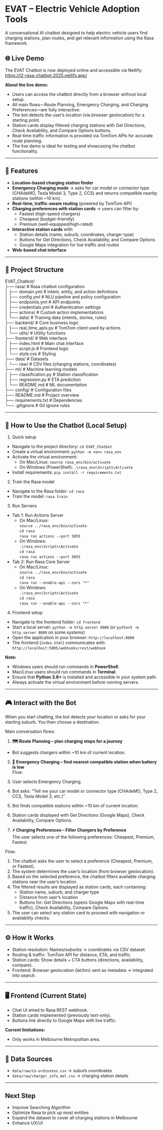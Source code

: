# EVAT – Electric Vehicle Adoption Tools

A conversational AI chatbot designed to help electric vehicle users find charging stations, plan routes, and get relevant information using the Rasa framework.

## 🌐 Live Demo
The EVAT Chatbot is now deployed online and accessible via Netlify: https://t2-rasa-chatbpt-2025.netlify.app/

**About the live demo:**
- Users can access the chatbot directly from a browser without local setup.
- All main flows—Route Planning, Emergency Charging, and Charging Preferences—are fully interactive.
- The bot detects the user’s location (via browser geolocation) for a starting point.
- Station cards display filtered charging stations with Get Directions, Check Availability, and Compare Options buttons.
- Real-time traffic information is provided via TomTom APIs for accurate route planning.
- The live demo is ideal for testing and showcasing the chatbot functionality.

---

## 🚀 Features
- **Location-based charging station finder**
- **Emergency Charging mode** → asks for car model or connector type (CHAdeMO, Tesla Model 3, Type 2, CCS) and returns compatible nearby stations (within ~10 km).
- **Real-time, traffic-aware routing** (powered by TomTom API)
- **Charging preferences with station cards** → users can filter by:
  - Fastest (high-speed chargers)
  - Cheapest (budget-friendly)
  - Premium (well-equipped/high-rated)
- **Interactive station cards** with:
  - Station details (name, suburb, coordinates, charger type)
  - Buttons for Get Directions, Check Availability, and Compare Options
  - Google Maps integration for live traffic and routes
- **Web-based chat interface**

---

## 📁 Project Structure
EVAT_Chatbot/  
├── rasa/                 # Rasa chatbot configuration  
│   ├── domain.yml        # Intent, entity, and action definitions  
│   ├── config.yml        # NLU pipeline and policy configuration  
│   ├── endpoints.yml     # API endpoints  
│   ├── credentials.yml   # Authentication settings  
│   ├── actions/          # Custom action implementations  
│   └── data/             # Training data (intents, stories, rules)  
├── backend/              # Core business logic  
│   ├── real_time_apis.py # TomTom client used by actions  
│   └── utils/            # Utility functions  
├── frontend/             # Web interface  
│   ├── index.html        # Main chat interface  
│   ├── script.js         # Frontend logic  
│   └── style.css         # Styling  
├── data/                 # Datasets  
│   └── raw/              # CSV files (charging stations, coordinates)  
├── ml/                   # Machine learning models  
│   ├── classification.py # Station classification  
│   ├── regression.py     # ETA prediction  
│   └── README.md         # ML documentation  
├── config/               # Configuration files  
├── README.md             # Project overview  
├── requirements.txt      # Dependencies  
└── .gitignore            # Git ignore rules

---

## 🧩 How to Use the Chatbot (Local Setup)

1. Quick setup  
- Navigate to the project directory: `cd EVAT_Chatbot`  
- Create a virtual environment: `python -m venv rasa_env`  
- Activate the virtual environment:  
  - On Mac/Linux: `source rasa_env/bin/activate`  
  - On Windows (PowerShell): `.\rasa_env\Scripts\Activate`  
- Install requirements: `pip install -r requirements.txt`

2. Train the Rasa model  
- Navigate to the Rasa folder: `cd rasa`  
- Train the model: `rasa train`

3. Run Servers  
- Tab 1: Run Actions Server  
  - On Mac/Linux:  
    `source ../rasa_env/bin/activate`  
    `cd rasa`  
    `rasa run actions --port 5055`  
  - On Windows:  
    `.\rasa_env\Scripts\Activate`  
    `cd rasa`  
    `rasa run actions --port 5055`  
- Tab 2: Run Rasa Core Server  
  - On Mac/Linux:  
    `source ../rasa_env/bin/activate`  
    `cd rasa`  
    `rasa run --enable-api --cors "*"`  
  - On Windows:  
    `.\rasa_env\Scripts\Activate`  
    `cd rasa`  
    `rasa run --enable-api --cors "*"`

4. Frontend setup  
- Navigate to the frontend folder: `cd frontend`  
- Start a local server: `python -m http.server 8080` (or `python3 -m http.server 8080` on some systems)  
- Open the application in your browser: `http://localhost:8080`  
- The frontend (`index.html`) communicates with: `http://localhost:5005/webhooks/rest/webhook`

**Note:**
- Windows users should run commands in **PowerShell**.  
- Mac/Linux users should run commands in **Terminal**.  
- Ensure that **Python 3.8+** is installed and accessible in your system path.  
- Always activate the virtual environment before running servers.

---

## 🎮 Interact with the Bot
When you start chatting, the bot detects your location or asks for your starting suburb. You then choose a destination.

Main conversation flows:

1. **🗺️ Route Planning – plan charging stops for a journey**  
- Bot suggests chargers within ~10 km of current location.

2. **🚨 Emergency Charging – find nearest compatible station when battery is low**  
Flow:  
1. User selects Emergency Charging.  
2. Bot asks: “Tell me your car model or connector type (CHAdeMO, Type 2, CCS, Tesla Model 3, etc.)”  
3. Bot finds compatible stations within ~10 km of current location.  
4. Station cards displayed with Get Directions (Google Maps), Check Availability, Compare Options.

3. **⚡ Charging Preferences – Filter Chargers by Preference**  
The user selects one of the following preferences: Cheapest, Premium, Fastest

Flow:  
1. The chatbot asks the user to select a preference (Cheapest, Premium, or Fastest).  
2. The system determines the user’s location (from browser geolocation).  
3. Based on the selected preference, the chatbot filters available charging stations near the user’s location.  
4. The filtered results are displayed as station cards, each containing:  
   - Station name, suburb, and charger type  
   - Distance from user’s location  
   - Buttons for: Get Directions (opens Google Maps with real-time traffic), Check Availability, Compare Options  
5. The user can select any station card to proceed with navigation or availability checks.

---

## ⚙️ How It Works
- Station resolution: Names/suburbs → coordinates via CSV dataset.  
- Routing & traffic: TomTom API for distance, ETA, and traffic.  
- Station cards: Show details + CTA buttons (directions, availability, compare).  
- Frontend: Browser geolocation (lat/lon) sent as metadata → integrated into search.

---

## 🖥️ Frontend (Current State)
- Chat UI wired to Rasa REST webhook.  
- Station cards implemented (previously text-only).  
- Buttons link directly to Google Maps with live traffic.

**Current limitations:**
- Only works in Melbourne Metropolitan area.

---

## 📍 Data Sources
- `data/raw/Co-ordinates.csv` → suburb coordinates  
- `data/raw/charger_info_mel.csv` → charging station details
  
---
## Next Step
- Improve Searching Algorithm
- Optimize Rasa to pick up most entities
- Expand the dataset to cover all charging stations in Melbourne
- Enhance UX/UI
  
